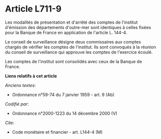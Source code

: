 # Article L711-9

Les modalités de présentation et d'arrêté des comptes de l'institut d'émission des départements d'outre-mer sont identiques à
celles fixées pour la Banque de France en application de l'article L. 144-4.

Le conseil de surveillance désigne deux commissaires aux comptes chargés de vérifier les comptes de l'institut. Ils sont
convoqués à la réunion du conseil de surveillance qui approuve les comptes de l'exercice écoulé. 

Les comptes de l'institut sont consolidés avec ceux de la Banque de France.

**Liens relatifs à cet article**

_Anciens textes_:

  - Ordonnance n°59-74 du 7 janvier 1959 - art. 9 (Ab)

_Codifié par_:

  - Ordonnance n°2000-1223 du 14 décembre 2000 (V)

_Cite_:

  - Code monétaire et financier - art. L144-4 (M)
